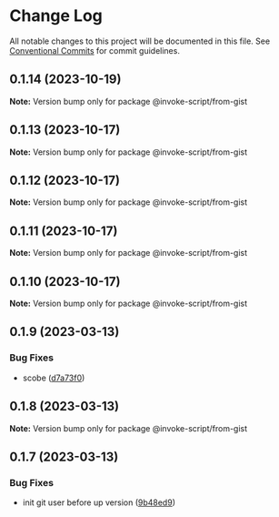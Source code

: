 # Change Log

All notable changes to this project will be documented in this file.
See [Conventional Commits](https://conventionalcommits.org) for commit guidelines.

## 0.1.14 (2023-10-19)

**Note:** Version bump only for package @invoke-script/from-gist





## 0.1.13 (2023-10-17)

**Note:** Version bump only for package @invoke-script/from-gist





## 0.1.12 (2023-10-17)

**Note:** Version bump only for package @invoke-script/from-gist





## 0.1.11 (2023-10-17)

**Note:** Version bump only for package @invoke-script/from-gist





## 0.1.10 (2023-10-17)

**Note:** Version bump only for package @invoke-script/from-gist





## 0.1.9 (2023-03-13)


### Bug Fixes

* scobe ([d7a73f0](https://github.com/VladimirKalmykov/invoke-script/commit/d7a73f0))





## 0.1.8 (2023-03-13)

**Note:** Version bump only for package @invoke-script/from-gist





## 0.1.7 (2023-03-13)


### Bug Fixes

* init git user before up version ([9b48ed9](https://github.com/VladimirKalmykov/invoke-script/commit/9b48ed9))
